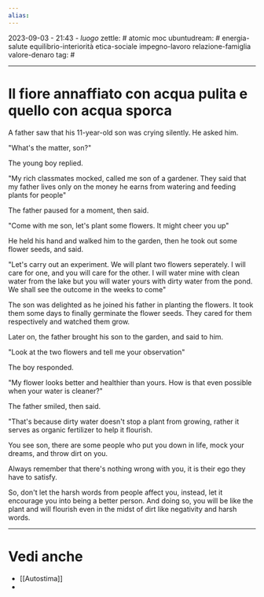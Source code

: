 ```yaml
---
alias: 
---
```

2023-09-03 - 21:43 - *luogo*
zettle: # atomic moc
ubuntudream: # energia-salute equilibrio-interiorità etica-sociale impegno-lavoro relazione-famiglia valore-denaro 
tag: #

---
# Il fiore annaffiato con acqua pulita e quello con acqua sporca

A father saw that his 11-year-old son was crying silently. He asked him.

"What's the matter, son?"

The young boy replied.

"My rich classmates mocked, called me son of a gardener. They said that my father lives only on the money he earns from watering and feeding plants for people"

The father paused for a moment, then said.

"Come with me son, let's plant some flowers. It might cheer you up"

He held his hand and walked him to the garden, then he took out some flower seeds, and said.

"Let's carry out an experiment. We will plant two flowers seperately. I will care for one, and you will care for the other. I will water mine with clean water from the lake but you will water yours with dirty water from the pond. We shall see the outcome in the weeks to come"

The son was delighted as he joined his father in planting the flowers. It took them some days to finally germinate the flower seeds. They cared for them respectively and watched them grow.

Later on, the father brought his son to the garden, and said to him.

"Look at the two flowers and tell me your observation"

The boy responded.

"My flower looks better and healthier than yours. How is that even possible when your water is cleaner?"

The father smiled, then said.

"That's because dirty water doesn't stop a plant from growing, rather it serves as organic fertilizer to help it flourish.

You see son, there are some people who put you down in life, mock your dreams, and throw dirt on you.

Always remember that there's nothing wrong with you, it is their ego they have to satisfy.

So, don't let the harsh words from people affect you, instead, let it encourage you into being a better person. And doing so, you will be like the plant and will flourish even in the midst of dirt like negativity and harsh words.



---
# Vedi anche
- [[Autostima]]
- 